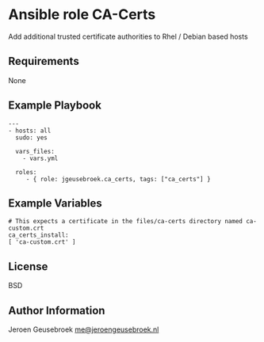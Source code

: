 Ansible role CA-Certs
=========

Add additional trusted certificate authorities to Rhel / Debian based hosts

Requirements
------------

None

Example Playbook
----------------

    ---
    - hosts: all
      sudo: yes

      vars_files:
        - vars.yml

      roles:
         - { role: jgeusebroek.ca_certs, tags: ["ca_certs"] }

Example Variables
----------------

    # This expects a certificate in the files/ca-certs directory named ca-custom.crt
    ca_certs_install:
    [ 'ca-custom.crt' ]

License
-------

BSD

Author Information
------------------

Jeroen Geusebroek
me@jeroengeusebroek.nl